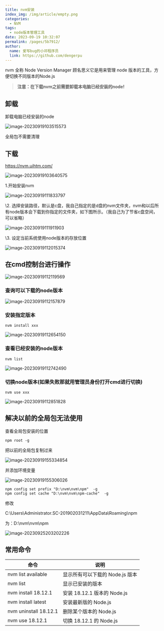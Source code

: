 ```yaml
---
title: nvm安装
index_img: /img/article/empty.png
categories: 
  - NVM
tags: 
  - node版本管理工具
date: 2023-09-19 10:32:07
permalink: /pages/5b7912/
author: 
  name: 爱写bug的小邓程序员
  link: https://github.com/dengerpu
---
```


nvm 全称 Node Version Manager 顾名思义它是用来管理 node 版本的工具，方便切换不同版本的Node.js

> **注意：在下载nvm之前需要卸载本电脑已经安装的node!**

## 卸载

卸载电脑已经安装的node

![image-20230919103515573](https://trpora-1300527744.cos.ap-chongqing.myqcloud.com/img/202309191035646.png)

全局包不需要清理

## 下载

https://nvm.uihtm.com/

![image-20230919103640575](https://trpora-1300527744.cos.ap-chongqing.myqcloud.com/img/202309191036727.png)

1.开始安装nvm

![image-20230919111833797](https://trpora-1300527744.cos.ap-chongqing.myqcloud.com/img/202309191118846.png)

\2. 选择安装路径，默认是c盘，我自己指定的是d盘的nvm文件夹，nvm和以后所有node版本会下载到你指定的文件夹，如下图所示。（我自己为了节省c盘空间，可以省略）

![image-20230919111911903](https://trpora-1300527744.cos.ap-chongqing.myqcloud.com/img/202309191119994.png)

\3. 设定当前系统使用node版本的存放位置

![image-20230919112015374](https://trpora-1300527744.cos.ap-chongqing.myqcloud.com/img/202309191120456.png)

## 在cmd控制台进行操作

![image-20230919112119569](https://trpora-1300527744.cos.ap-chongqing.myqcloud.com/img/202309191121615.png)

### 查询可以下载的node版本

![image-20230919112157879](https://trpora-1300527744.cos.ap-chongqing.myqcloud.com/img/202309191121934.png)

### 安装指定版本

```text
nvm install xxx   
```

![image-20230919112654150](https://trpora-1300527744.cos.ap-chongqing.myqcloud.com/img/202309191126219.png)

### 查看已经安装的node版本

```text
nvm list
```

![image-20230919112742490](https://trpora-1300527744.cos.ap-chongqing.myqcloud.com/img/202309191127529.png)

### 切换node版本(如果失败那就用管理员身份打开cmd进行切换)

```text
nvm use xxx
```

![image-20230919112851828](https://trpora-1300527744.cos.ap-chongqing.myqcloud.com/img/202309191128896.png)

## 解决以前的全局包无法使用

查看全局包安装的位置

```shell
npm root -g
```

把以前的全局包复制过来

![image-20230919155334854](https://trpora-1300527744.cos.ap-chongqing.myqcloud.com/img/202309191553903.png)

并添加环境变量

![image-20230919155306026](https://trpora-1300527744.cos.ap-chongqing.myqcloud.com/img/202309191553107.png)

```shell
npm config set prefix "D:\nvm\nvm\npm"  -g
npm config set cache "D:\nvm\nvm\npm-cache"  -g
```

修改

C:\Users\Administrator.SC-201902031211\AppData\Roaming\npm

为：D:\nvm\nvm\npm

![image-20230925203202226](https://trpora-1300527744.cos.ap-chongqing.myqcloud.com/img/202309252032343.png)

## 常用命令

| **命令**              | **说明**                        |
| --------------------- | ------------------------------- |
| nvm list available    | 显示所有可以下载的 Node.js 版本 |
| nvm list              | 显示已安装的版本                |
| nvm install 18.12.1   | 安装 18.12.1 版本的 Node.js     |
| nvm install latest    | 安装最新版的 Node.js            |
| nvm uninstall 18.12.1 | 删除某个版本的 Node.js          |
| nvm use 18.12.1       | 切换 18.12.1 的 Node.js         |

